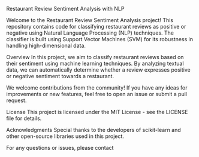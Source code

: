 Restaurant Review Sentiment Analysis with NLP

Welcome to the Restaurant Review Sentiment Analysis project! This repository contains code for classifying restaurant reviews as positive or negative using Natural Language Processing (NLP) techniques. The classifier is built using Support Vector Machines (SVM) for its robustness in handling high-dimensional data.

Overview
In this project, we aim to classify restaurant reviews based on their sentiment using machine learning techniques. By analyzing textual data, we can automatically determine whether a review expresses positive or negative sentiment towards a restaurant.


We welcome contributions from the community! If you have any ideas for improvements or new features, feel free to open an issue or submit a pull request.

License
This project is licensed under the MIT License - see the LICENSE file for details.

Acknowledgments
Special thanks to the developers of scikit-learn and other open-source libraries used in this project.

For any questions or issues, please contact
